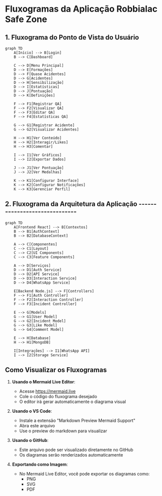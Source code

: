 # Fluxogramas da Aplicação Robbialac Safe Zone

## 1. Fluxograma do Ponto de Vista do Usuário

```mermaid
graph TD
    A[Início] --> B[Login]
    B --> C[Dashboard]

    C --> D[Menu Principal]
    D --> E[Formações]
    D --> F[Quase Acidentes]
    D --> G[Acidentes]
    D --> H[Sensibilização]
    D --> I[Estatísticas]
    D --> J[Pontuação]
    D --> K[Definições]

    F --> F1[Registrar QA]
    F --> F2[Visualizar QA]
    F --> F3[Editar QA]
    F --> F4[Estatísticas QA]

    G --> G1[Registrar Acidente]
    G --> G2[Visualizar Acidentes]

    H --> H1[Ver Conteúdo]
    H --> H2[Interagir/Likes]
    H --> H3[Comentar]

    I --> I1[Ver Gráficos]
    I --> I2[Exportar Dados]

    J --> J1[Ver Pontuação]
    J --> J2[Ver Medalhas]

    K --> K1[Configurar Interface]
    K --> K2[Configurar Notificações]
    K --> K3[Gerenciar Perfil]
```

## 2. Fluxograma da Arquitetura da Aplicação ------------------------------

```mermaid
graph TD
    A[Frontend React] --> B[Contextos]
    B --> B1[AuthContext]
    B --> B2[DatabaseContext]

    A --> C[Componentes]
    C --> C1[Layout]
    C --> C2[UI Components]
    C --> C3[Feature Components]

    A --> D[Serviços]
    D --> D1[Auth Service]
    D --> D2[API Service]
    D --> D3[Interaction Service]
    D --> D4[WhatsApp Service]

    E[Backend Node.js] --> F[Controllers]
    F --> F1[Auth Controller]
    F --> F2[Interaction Controller]
    F --> F3[Incident Controller]

    E --> G[Models]
    G --> G1[User Model]
    G --> G2[Incident Model]
    G --> G3[Like Model]
    G --> G4[Comment Model]

    E --> H[Database]
    H --> H1[MongoDB]

    I[Integrações] --> I1[WhatsApp API]
    I --> I2[Storage Service]
```

## Como Visualizar os Fluxogramas

1. **Usando o Mermaid Live Editor**:

   - Acesse https://mermaid.live
   - Cole o código do fluxograma desejado
   - O editor irá gerar automaticamente o diagrama visual

2. **Usando o VS Code**:

   - Instale a extensão "Markdown Preview Mermaid Support"
   - Abra este arquivo
   - Use o preview do markdown para visualizar

3. **Usando o GitHub**:

   - Este arquivo pode ser visualizado diretamente no GitHub
   - Os diagramas serão renderizados automaticamente

4. **Exportando como Imagem**:
   - No Mermaid Live Editor, você pode exportar os diagramas como:
     - PNG
     - SVG
     - PDF
